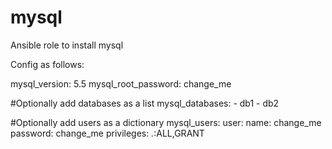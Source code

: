# mysql
Ansible role to install mysql

Config as follows:

mysql_version: 5.5
mysql_root_password: change_me

#Optionally add databases as a list
mysql_databases:
    - db1
    - db2

#Optionally add users as a dictionary
mysql_users:
    user:
      name: change_me
      password: change_me
      privileges: *.*:ALL,GRANT
